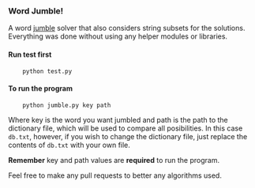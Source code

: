 ### Word Jumble!

A word [jumble](http://en.wikipedia.org/wiki/Jumble) solver that also considers string subsets for the solutions.
Everything was done without using any helper modules or libraries.

#### Run test first

```
	python test.py
```


#### To run the program


```
	python jumble.py key path
```

Where key is the word you want jumbled and path is the path to the dictionary file, which will be used to compare all posibilities. In this case `db.txt`, however, if you wish to change the dictionary file, just replace the contents of `db.txt` with your own file.

**Remember** key and path values are **required** to run the program.

Feel free to make any pull requests to better any algorithms used.

	
